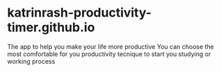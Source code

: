 # katrinrash-productivity-timer.github.io
The app to help you make your life more productive
You can choose the most comfortable for you productivity tecnique to start you studying or working process
